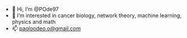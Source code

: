 - 👋 Hi, I’m @POde97
- 👀 I’m interested in cancer biology, network theory, machine learning, physics and math
- 📫 paoloodeo.o@gmail.com

<!---
POde97/POde97 is a ✨ special ✨ repository because its `README.md` (this file) appears on your GitHub profile.
You can click the Preview link to take a look at your changes.
--->
